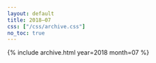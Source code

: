 ```yaml
---
layout: default
title: 2018–07
css: ["/css/archive.css"]
no_toc: true
---
```


{% include archive.html year=2018 month=07 %}
